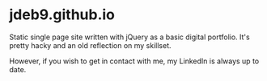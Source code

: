 # jdeb9.github.io

Static single page site written with jQuery as a basic digital portfolio. It's pretty hacky and an old reflection on my skillset.

However, if you wish to get in contact with me, my LinkedIn is always up to date.
